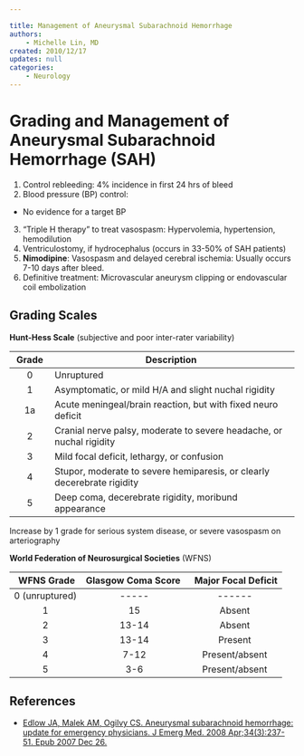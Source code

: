 ```yaml
---

title: Management of Aneurysmal Subarachnoid Hemorrhage
authors:
    - Michelle Lin, MD
created: 2010/12/17
updates: null
categories:
    - Neurology
---
```


# Grading and Management of Aneurysmal Subarachnoid Hemorrhage (SAH)

1. Control rebleeding: 4% incidence in first 24 hrs of bleed
2. Blood pressure (BP) control:

- No evidence for a target BP

3. “Triple H therapy” to treat vasospasm: Hypervolemia, hypertension, hemodilution
4. Ventriculostomy, if hydrocephalus (occurs in 33-50% of SAH patients) 
5. **<span class="drug">Nimodipine</span>**: Vasospasm and delayed cerebral ischemia: Usually occurs 7-10 days after bleed. 
6. Definitive treatment: Microvascular aneurysm clipping or endovascular coil embolization

## Grading Scales

**Hunt-Hess Scale** (subjective and poor inter-rater variability) 

|  **Grade**  | **Description**                                                         |
| :---------: | ----------------------------------------------------------------------- |
|      0      | Unruptured                                                              |
|      1      | Asymptomatic, or mild H/A and slight nuchal rigidity                    |
|      1a     | Acute meningeal/brain reaction, but with fixed neuro deficit            |
|      2      | Cranial nerve palsy, moderate to severe headache, or nuchal rigidity    |
|      3      | Mild focal deficit, lethargy, or confusion                              |
|      4      | Stupor, moderate to severe hemiparesis, or clearly decerebrate rigidity |
|      5      | Deep coma, decerebrate rigidity, moribund appearance                    |

Increase by 1 grade for serious system disease, or severe vasospasm on arteriography

**World Federation of Neurosurgical Societies** (WFNS) 

|  **WFNS Grade** | **Glasgow Coma Score**  |  **Major Focal Deficit** |
| :-------------: | :---------------------: | :----------------------: |
|  0 (unruptured) |          -----          |          ------          |
|        1        |            15           |          Absent          |
|        2        |          13-14          |          Absent          |
|        3        |          13-14          |          Present         |
|        4        |           7-12          |      Present/absent      |
|        5        |           3-6           |      Present/absent      |

## References

- [Edlow JA, Malek AM, Ogilvy CS. Aneurysmal subarachnoid hemorrhage: update for emergency physicians. J Emerg Med. 2008 Apr;34(3):237-51. Epub 2007 Dec 26.](http://www.ncbi.nlm.nih.gov/pubmed/?term=18155383)
